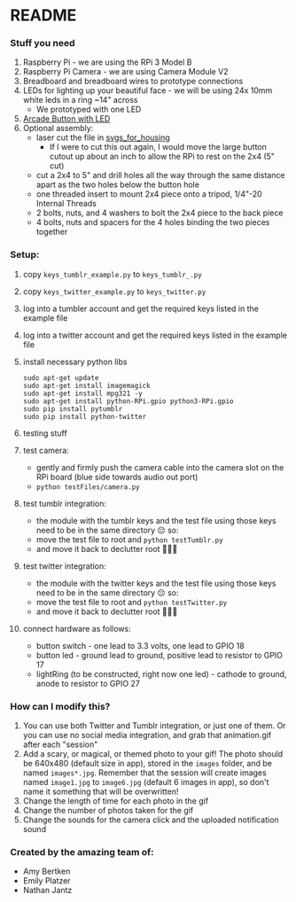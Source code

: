 # README

### Stuff you need

1. Raspberry Pi - we are using the RPi 3 Model B
1. Raspberry Pi Camera - we are using Camera Module V2
1. Breadboard and breadboard wires to prototype connections
1. LEDs for lighting up your beautiful face - we will be using 24x 10mm white leds in a ring ~14" across
    * We prototyped with one LED
1. [Arcade Button with LED](https://www.adafruit.com/product/3490)
1. Optional assembly:
    * laser cut the file in [svgs_for_housing](./svgs_for_housing)
      * If I were to cut this out again, I would move the large button cutout up about an inch to allow the RPi to rest on the 2x4 (5" cut)
    * cut a 2x4 to 5" and drill holes all the way through the same distance apart as the two holes below the button hole
    * one threaded insert to mount 2x4 piece onto a tripod, 1/4"-20 Internal Threads
    * 2 bolts, nuts, and 4 washers to bolt the 2x4 piece to the back piece
    * 4 bolts, nuts and spacers for the 4 holes binding the two pieces together

### Setup:

1. copy `keys_tumblr_example.py` to `keys_tumblr_.py`
1. copy `keys_twitter_example.py` to `keys_twitter.py`
1. log into a tumbler account and get the required keys listed in the example file
1. log into a twitter account and get the required keys listed in the example file
1. install necessary python libs

    ```
    sudo apt-get update
    sudo apt-get install imagemagick
    sudo apt-get install mpg321 -y
    sudo apt-get install python-RPi.gpio python3-RPi.gpio
    sudo pip install pytumblr
    sudo pip install python-twitter
    ```

1. testing stuff
  1. test camera:
      * gently and firmly push the camera cable into the camera slot on the RPi board (blue side towards audio out port)
      * `python testFiles/camera.py`
  1. test tumblr integration:
      * the module with the tumblr keys and the test file using those keys need to be in the same directory 😔 so:
      * move the test file to root and `python testTumblr.py`
      * and move it back to declutter root 🤷🏽‍♀️
  1. test twitter integration:
      * the module with the twitter keys and the test file using those keys need to be in the same directory 😔 so:
      * move the test file to root and `python testTwitter.py`
      * and move it back to declutter root 🤷🏽‍♀️
1. connect hardware as follows:
    * button switch - one lead to 3.3 volts, one lead to GPIO 18
    * button led - ground lead to ground, positive lead to resistor to GPIO 17
    * lightRing (to be constructed, right now one led) - cathode to ground, anode to resistor to GPIO 27

### How can I modify this?

1. You can use both Twitter and Tumblr integration, or just one of them. Or you can use no social media integration, and grab that animation.gif after each "session"
1. Add a scary, or magical, or themed photo to your gif! The photo should be 640x480 (default size in app), stored in the `images` folder, and be named `images*.jpg`. Remember that the session will create images named `image1.jpg` to `image6.jpg` (default 6 images in app), so don't name it something that will be overwritten!
1. Change the length of time for each photo in the gif
1. Change the number of photos taken for the gif
1. Change the sounds for the camera click and the uploaded notification sound


### Created by the amazing team of:
  * Amy Bertken
  * Emily Platzer
  * Nathan Jantz
